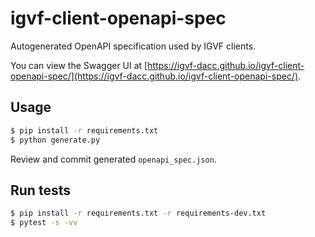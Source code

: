 # igvf-client-openapi-spec
Autogenerated OpenAPI specification used by IGVF clients.

You can view the Swagger UI at [https://igvf-dacc.github.io/igvf-client-openapi-spec/](https://igvf-dacc.github.io/igvf-client-openapi-spec/).

## Usage

```bash
$ pip install -r requirements.txt
$ python generate.py
```

Review and commit generated `openapi_spec.json`.

## Run tests

```bash
$ pip install -r requirements.txt -r requirements-dev.txt
$ pytest -s -vv
```